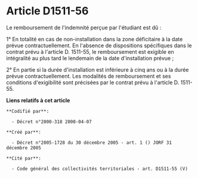 # Article D1511-56

Le remboursement de l'indemnité perçue par l'étudiant est dû : 

1° En totalité en cas de non-installation dans la zone déficitaire à la date prévue contractuellement. En l'absence de
dispositions spécifiques dans le contrat prévu à l'article D. 1511-55, le remboursement est exigible en intégralité au plus
tard le lendemain de la date d'installation prévue ; 

2° En partie si la durée d'installation est inférieure à cinq ans ou à la durée prévue contractuellement. Les modalités de
remboursement et ses conditions d'exigibilité sont précisées par le contrat prévu à l'article D. 1511-55.

**Liens relatifs à cet article**

	**Codifié par**:

	  - Décret n°2000-318 2000-04-07

	**Créé par**:

	  - Décret n°2005-1728 du 30 décembre 2005 - art. 1 () JORF 31 décembre 2005

	**Cité par**:

	  - Code général des collectivités territoriales - art. D1511-55 (V)
